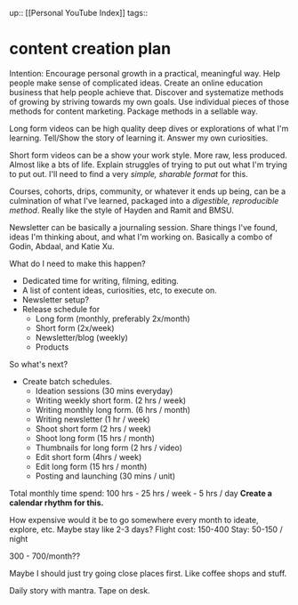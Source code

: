 up:: [[Personal YouTube Index]]
tags:: 

# content creation plan



Intention:
Encourage personal growth in a practical, meaningful way.
Help people make sense of complicated ideas. 
Create an online education business that help people achieve that.
Discover and systematize methods of growing by striving towards my own goals.
Use individual pieces of those methods for content marketing.
Package methods in a sellable way.

Long form videos can be high quality deep dives or explorations of what I'm learning. 
Tell/Show the story of learning it. Answer my own curiosities. 

Short form videos can be a show your work style. More raw, less produced. Almost like a bts of life. Explain struggles of trying to put out what I'm trying to put out. I'll need to find a very *simple, sharable format* for this.

Courses, cohorts, drips, community, or whatever it ends up being, can be a culmination of what I've learned, packaged into a *digestible, reproducible method*. Really like the style of Hayden and Ramit and BMSU. 

Newsletter can be basically a journaling session. Share things I've found, ideas I'm thinking about, and what I'm working on.
Basically a combo of Godin, Abdaal, and Katie Xu.


What do I need to make this happen?
- Dedicated time for writing, filming, editing.
- A list of content ideas, curiosities, etc, to execute on.
- Newsletter setup?
- Release schedule for
	- Long form (monthly, preferably 2x/month)
	- Short form (2x/week)
	- Newsletter/blog (weekly)
	- Products

So what's next?
- Create batch schedules.
	- Ideation sessions (30 mins everyday)
	- Writing weekly short form. (2 hrs / week)
	- Writing monthly long form. (6 hrs / month)
	- Writing newsletter (1 hr / week)
	- Shoot short form (2 hrs / week)
	- Shoot long form (15 hrs / month)
	- Thumbnails for long form (2 hrs / video)
	- Edit short form (4hrs / week)
	- Edit long form (15 hrs / month)
	- Posting and launching (30 mins / unit)

Total monthly time spend: 100 hrs - 25 hrs / week - 5 hrs / day
**Create a calendar rhythm for this.**






How expensive would it be to go somewhere every month to ideate, explore, etc. Maybe stay like 2-3 days? 
Flight cost: 150-400 
Stay: 50-150 / night

300 - 700/month??


Maybe I should just try going close places first. Like coffee shops and stuff.




Daily story with mantra. Tape on desk. 

